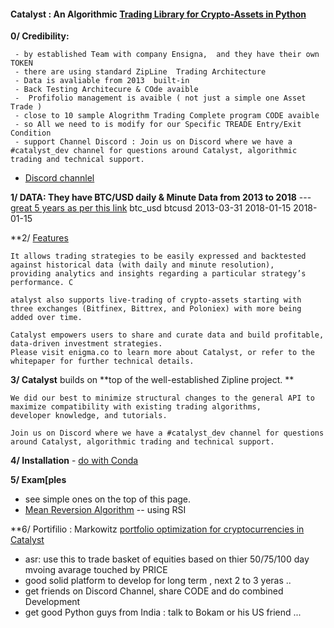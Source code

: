 
#### Catalyst : An Algorithmic [Trading Library for Crypto-Assets in Python](https://enigmampc.github.io/catalyst/) 

**0/ Credibility:**
```
 - by established Team with company Ensigna,  and they have their own TOKEN
 - there are using standard ZipLine  Trading Architecture
 - Data is avaliable from 2013  built-in
 - Back Testing Architecure & COde avaible 
 -  Profifolio management is avaible ( not just a simple one Asset Trade )
 - close to 10 sample Alogrithm Trading Complete program CODE avaible  
 - so All we need to is modify for our Specific TREADE Entry/Exit Condition 
 - support Channel Discord : Join us on Discord where we have a #catalyst_dev channel for questions around Catalyst, algorithmic trading and technical support. 
 ```
- [ Discord channlel ](https://discordapp.com/invite/SJK32GY)

**1/ DATA: They have BTC/USD daily & Minute  Data from 2013   to 2018**  --- [great 5 years as per this link](https://www.enigma.co/catalyst/status) 
btc_usd	btcusd	2013-03-31	2018-01-15	2018-01-15


**2/ [Features](https://enigmampc.github.io/catalyst/) 
```
It allows trading strategies to be easily expressed and backtested against historical data (with daily and minute resolution), 
providing analytics and insights regarding a particular strategy’s performance. C

atalyst also supports live-trading of crypto-assets starting with three exchanges (Bitfinex, Bittrex, and Poloniex) with more being added over time. 

Catalyst empowers users to share and curate data and build profitable, data-driven investment strategies. 
Please visit enigma.co to learn more about Catalyst, or refer to the whitepaper for further technical details.
```

**3/ Catalyst** builds on **top of the well-established Zipline project. **
```
We did our best to minimize structural changes to the general API to maximize compatibility with existing trading algorithms, 
developer knowledge, and tutorials. 

Join us on Discord where we have a #catalyst_dev channel for questions around Catalyst, algorithmic trading and technical support.
```

**4/ Installation** - [do with Conda ](https://enigmampc.github.io/catalyst/install.html)



**5/ Exam[ples**
- see simple ones on the top of this page.
- [Mean Reversion Algorithm](https://enigmampc.github.io/catalyst/example-algos.html#mean-reversion) -- using RSI

**6/  Portifilio : Markowitz [portfolio optimization for cryptocurrencies in Catalyst](https://blog.enigma.co/markowitz-portfolio-optimization-for-cryptocurrencies-in-catalyst-b23c38652556)
 - asr: use this to trade basket of equities based on thier  50/75/100 day mvoing avarage  touched by PRICE 
 - good solid platform to develop for long term , next 2 to 3 yeras ..
 - get friends on Discord Channel, share CODE and do combined Development 
 - get good Python guys from India : talk to Bokam or his US friend ...

